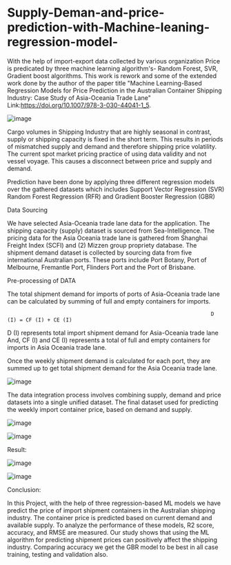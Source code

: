 # Supply-Deman-and-price-prediction-with-Machine-leaning-regression-model-
With the help of import-export data collected by various organization Price is predicated by three machine learning algorithm's- Random Forest, SVR, Gradient boost algorithms.
This work is rework and some of the extended work done by the author of the paper title "Machine Learning-Based Regression Models for Price Prediction in the Australian Container Shipping Industry: Case Study of Asia-Oceania Trade Lane"
Link:https://doi.org/10.1007/978-3-030-44041-1_5.

![image](https://user-images.githubusercontent.com/46283676/145195987-7062750d-0337-4dc1-9438-27d643e29868.png)

Cargo volumes in Shipping Industry that are highly seasonal in contrast, supply or shipping capacity is fixed in the short term. This results in periods of mismatched supply and demand and therefore shipping price volatility. The current spot market pricing practice of using data validity and not vessel voyage. This causes a disconnect between price and supply and demand.


Prediction have been done by applying three different regression models over the gathered datasets which includes
Support Vector Regression (SVR)
Random Forest Regression (RFR) and 
Gradient Booster Regression (GBR)


Data Sourcing

We have selected Asia-Oceania trade lane data for the application.
The shipping capacity (supply) dataset is sourced from Sea-Intelligence.
The pricing data for the Asia Oceania trade lane is gathered from  Shanghai Freight Index (SCFI) and (2) Mizzen group propriety database.
The shipment demand dataset is collected by sourcing data from five international Australian ports. These ports include Port Botany, Port of Melbourne, Fremantle Port, Flinders Port and the Port of Brisbane.


Pre-processing of DATA

The total shipment demand for imports of ports of Asia-Oceania trade lane can be calculated by summing of full and empty containers for imports.

                                                                      D (I) = CF (I) + CE (I)
                           
D (I) represents total import shipment demand for Asia-Oceania trade lane And, CF (I) and CE (I) represents a total of full and empty containers for imports in Asia Oceania trade lane.

Once the weekly shipment demand is calculated for each port, they are summed up to get total shipment demand for the Asia Oceania trade lane.

![image](https://user-images.githubusercontent.com/46283676/145197038-87af389b-bb94-4d25-bc7b-23597afe3f35.png)

The data integration process involves combining supply, demand and price datasets into a single unified dataset. The final dataset used for predicting the weekly import container price, based on demand and supply.

![image](https://user-images.githubusercontent.com/46283676/145197236-d9627d67-8203-48fa-8c4a-b7e4a2eefe20.png)

![image](https://user-images.githubusercontent.com/46283676/145197268-816109f1-e72e-4bd1-89c5-da4fd2907959.png)


Result:

![image](https://user-images.githubusercontent.com/46283676/145197326-287cb2a0-62e6-4de7-8db3-42f3292724eb.png)

![image](https://user-images.githubusercontent.com/46283676/145197388-28d79e90-6238-4013-a8db-99d1696870a9.png)

Conclusion:

In this Project, with the help of three regression-based ML models we have predict the price of import shipment containers in the Australian shipping industry. The container price is predicted based on current demand and available supply. To analyze the performance of these models, R2 score, accuracy, and RMSE are measured. Our study shows that using the ML algorithm for predicting shipment prices can positively affect the shipping industry. Comparing accuracy we get the GBR model to be best in all case training, testing and validation also.
